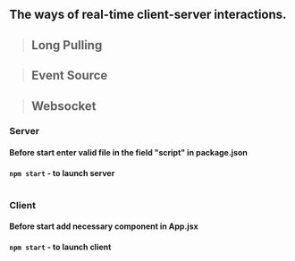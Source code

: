 ## The ways of real-time client-server interactions.

> ## Long Pulling

> ## Event Source

> ## Websocket

### Server
#### Before start enter valid file in the field "script" in package.json 
#### `npm start` - to launch server

#

### Client
#### Before start add necessary component in App.jsx
#### `npm start` - to launch client
